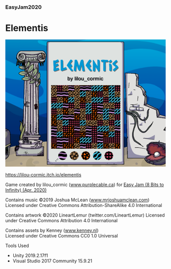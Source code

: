 ### EasyJam2020

# Elementis

![](Easy%20Jam%202020/Cover.png)

https://lilou-cormic.itch.io/elementis

Game created by lilou_cormic (www.purplecable.ca) for [Easy Jam (8 Bits to Infinity) (Apr. 2020)](https://itch.io/jam/easy-jam)

Contains music ©2019 Joshua McLean (www.mrjoshuamclean.com) 
Licensed under Creative Commons Attribution-ShareAlike 4.0 International

Contains artwork ©2020 LineartLemur (twitter.com/LineartLemur) 
Licensed under Creative Commons Attribution 4.0 International 

Contains assets by Kenney (www.kenney.nl)  
Licensed under Creative Commons CC0 1.0 Universal

Tools Used
- Unity 2019.2.17f1
- Visual Studio 2017 Community 15.9.21
